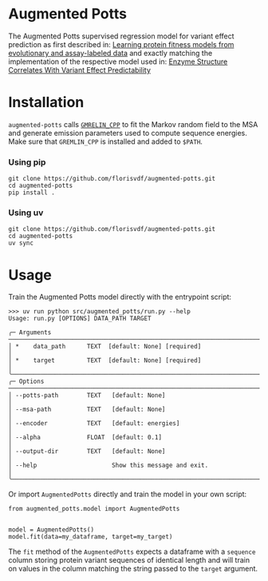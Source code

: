 # Augmented Potts
The Augmented Potts supervised regression model for variant effect prediction as first described in: 
[Learning protein fitness models from evolutionary and assay-labeled data](https://doi.org/10.1038/s41587-021-01146-5) 
and exactly matching the implementation of the respective model used in: [Enzyme Structure Correlates With Variant Effect Predictability](https://doi.org/10.1016/j.csbj.2024.09.007)


# Installation

`augmented-potts` calls [`GMRELIN_CPP`](https://github.com/sokrypton/GREMLIN_CPP) to fit 
the Markov random field to the MSA and generate emission parameters used to compute 
sequence energies. Make sure that `GREMLIN_CPP` is installed and added to `$PATH`.

### Using pip

```
git clone https://github.com/florisvdf/augmented-potts.git
cd augmented-potts
pip install .
```

### Using uv
```
git clone https://github.com/florisvdf/augmented-potts.git
cd augmented-potts
uv sync
```

# Usage

Train the Augmented Potts model directly with the entrypoint script:

```
>>> uv run python src/augmented_potts/run.py --help
Usage: run.py [OPTIONS] DATA_PATH TARGET

╭─ Arguments ──────────────────────────────────────────────────────────────────────────────────────────────────────────────────────────────────────╮
│ *    data_path      TEXT  [default: None] [required]                                                                                             │
│ *    target         TEXT  [default: None] [required]                                                                                             │
╰──────────────────────────────────────────────────────────────────────────────────────────────────────────────────────────────────────────────────╯
╭─ Options ────────────────────────────────────────────────────────────────────────────────────────────────────────────────────────────────────────╮
│ --potts-path        TEXT   [default: None]                                                                                                       │
│ --msa-path          TEXT   [default: None]                                                                                                       │
│ --encoder           TEXT   [default: energies]                                                                                                   │
│ --alpha             FLOAT  [default: 0.1]                                                                                                        │
│ --output-dir        TEXT   [default: None]                                                                                                       │
│ --help                     Show this message and exit.                                                                                           │
╰──────────────────────────────────────────────────────────────────────────────────────────────────────────────────────────────────────────────────╯
```

Or import `AugmentedPotts` directly and train the model in your own script:

```
from augmented_potts.model import AugmentedPotts


model = AugmentedPotts()
model.fit(data=my_dataframe, target=my_target)
```

The `fit` method of the `AugmentedPotts` expects a dataframe with a `sequence` column 
storing protein variant sequences of identical length and will train on values in the 
column matching the string passed to the `target` argument.
